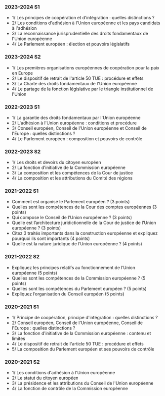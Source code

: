 ### 2023-2024 S1
- 1/ Les principes de coopération et d'intégration : quelles distinctions ?
- 2/ Les conditions d'adhésion à l'Union européenne et les pays candidats à l'adhésion
- 3/ La reconnaissance jurisprudentielle des droits fondamentaux de l'Union européenne
- 4/ Le Parlement européen : élection et pouvoirs législatifs

### 2023-2024 S2
- 1/ Les premières organisations européennes de coopération pour la paix en Europe
- 2/ Le dispositif de retrait de l'article 50 TUE : procédure et effets
- 3/ La Charte des droits fondamentaux de l'Union européenne
- 4/ Le partage de la fonction législative par le triangle institutionnel de l'Union

### 2022-2023 S1
- 1/ La garantie des droits fondamentaux par l'Union européenne
- 2/ L'adhésion à l'Union européenne : conditions et procédure
- 3/ Conseil européen, Conseil de l'Union européenne et Conseil de l'Europe : quelles distinctions ?
- 4/ Le Parlement européen : composition et pouvoirs de contrôle

### 2022-2023 S2
- 1/ Les droits et devoirs du citoyen européen
- 2/ La fonction d'initiative de la Commission européenne
- 3/ La composition et les compétences de la Cour de justice
- 4/ La composition et les attributions du Comité des régions

### 2021-2022 S1
- Comment est organisé le Parlement européen ? (3 points)
- Quelles sont les compétences de la Cour des comptes européennes (3 points)
- Qui compose le Conseil de l’Union européenne ? (3 points)
- Quelle est l’architecture juridictionnelle de la Cour de justice de l’Union européenne ? (3 points)
- Citez 3 traités importants dans la construction européenne et expliquez pourquoi ils sont importants (4 points)
- Quelle est la nature juridique de l’Union européenne ? (4 points)

### 2021-2022 S2
- Expliquez les principes relatifs au fonctionnement de l’Union européenne (5 points)
- Quelles sont les compétences de la Commission européenne ? (5 points)
- Quelles sont les compétences du Parlement européen ? (5 points)
- Expliquez l’organisation du Conseil européen (5 points)

### 2020-2021 S1
- 1/ Principe de coopération, principe d'intégration : quelles distinctions ?
- 2/ Conseil européen, Conseil de l'Union européenne, Conseil de l'Europe : quelles distinctions ?
- 3/ La fonction d'initiative de la Commission européenne : contenu et limites
- 4/ Le dispositif de retrait de l'article 50 TUE : procédure et effets
- 5/ La composition du Parlement européen et ses pouvoirs de contrôle

### 2020-2021 S2
- 1/ Les conditions d'adhésion à l'Union européenne
- 2/ Le statut du citoyen européen
- 3/ La présidence et les attributions du Conseil de l'Union européenne
- 4/ La fonction de contrôle de la Commission européenne